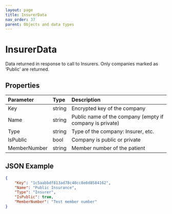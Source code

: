 ```yaml
---
layout: page
title: InsurerData
nav_order: 37
parent: Objects and data types
---
```


# InsurerData

Data returned in response to call to Insurers. Only companies marked as ‘Public’ are returned.

## Properties

| Parameter | Type   | Description                                                 |
|:----------|:-------|:------------------------------------------------------------|
| Key | string | Encrypted key of the company |
| Name | string | Public name of the company (empty if company is private) |
| Type | string | Type of the company: Insurer, etc. |
| IsPublic | bool | Company is public or private |
| MemberNumber | string | Member number of the patient |

## JSON Example

```json
{
    "Key": "1c5aabbdf813ad78c48cc8e6d8584162",
    "Name": "Public Insurance",
    "Type": "Insurer",
    "IsPublic": true,
    "MemberNumber": "Test member number"
}
```
